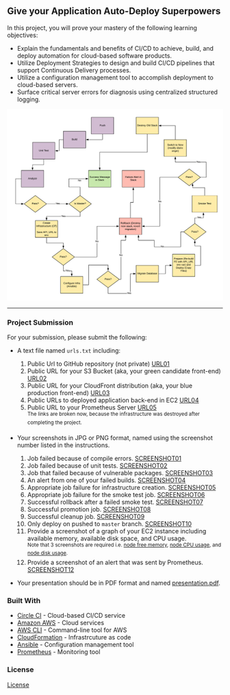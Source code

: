 ## Give your Application Auto-Deploy Superpowers

In this project, you will prove your mastery of the following learning objectives:

- Explain the fundamentals and benefits of CI/CD to achieve, build, and deploy automation for cloud-based software products.
- Utilize Deployment Strategies to design and build CI/CD pipelines that support Continuous Delivery processes.
- Utilize a configuration management tool to accomplish deployment to cloud-based servers.
- Surface critical server errors for diagnosis using centralized structured logging.

![Diagram of CI/CD Pipeline we will be building.](pipeline.png)
___
### Project Submission

For your submission, please submit the following:

- A text file named `urls.txt` including:
  1. Public Url to GitHub repository (not private) [URL01](https://github.com/janw4ld/CI_CD-egFWD)
  1. Public URL for your S3 Bucket (aka, your green candidate front-end) [URL02](http://udapeople-a25da79.s3-website-us-east-1.amazonaws.com)
  1. Public URL for your CloudFront distribution (aka, your blue production front-end) [URL03](http://d3ibvx0yfd6z8u.cloudfront.net)
  1. Public URLs to deployed application back-end in EC2 [URL04](http://54.91.122.201:3030/api/status)
  1. Public URL to your Prometheus Server [URL05](http://ec2-44-202-141-5.compute-1.amazonaws.com:9090/targets)
</br><sup>The links are broken now, because the infrastructure was destroyed after completing the project.</sup>

- Your screenshots in JPG or PNG format, named using the screenshot number listed in the instructions.
  1. Job failed because of compile errors. [SCREENSHOT01](udacity/submission/SCREENSHOT01.png)
  2. Job failed because of unit tests. [SCREENSHOT02](udacity/submission/SCREENSHOT02.png)
  3. Job that failed because of vulnerable packages. [SCREENSHOT03](udacity/submission/SCREENSHOT03.png)
  4. An alert from one of your failed builds. [SCREENSHOT04](udacity/submission/SCREENSHOT04.png)
  5. Appropriate job failure for infrastructure creation. [SCREENSHOT05](udacity/submission/SCREENSHOT05.png)
  6. Appropriate job failure for the smoke test job. [SCREENSHOT06](udacity/submission/SCREENSHOT06.png)
  7. Successful rollback after a failed smoke test. [SCREENSHOT07](udacity/submission/SCREENSHOT07.png)  
  8. Successful promotion job. [SCREENSHOT08](udacity/submission/SCREENSHOT08.png)
  9. Successful cleanup job. [SCREENSHOT09](udacity/submission/SCREENSHOT09.png)
  10. Only deploy on pushed to `master` branch. [SCREENSHOT10](udacity/submission/SCREENSHOT10.png)
  11. Provide a screenshot of a graph of your EC2 instance including available memory, available disk space, and CPU usage. </br><sup>Note that 3 screenshots are required i.e. [node free memory](udacity/submission/SCREENSHOT11_memory.png), [node CPU usage](udacity/submission/SCREENSHOT11_cpu.png), and [node disk usage](udacity/submission/SCREENSHOT11_disk.png).</sup>
  12. Provide a screenshot of an alert that was sent by Prometheus. [SCREENSHOT12](udacity/submission/SCREENSHOT12.png)

- Your presentation should be in PDF format and named [presentation.pdf](udacity/submission/presentation.pdf).

### Built With

- [Circle CI](www.circleci.com) - Cloud-based CI/CD service
- [Amazon AWS](https://aws.amazon.com/) - Cloud services
- [AWS CLI](https://aws.amazon.com/cli/) - Command-line tool for AWS
- [CloudFormation](https://aws.amazon.com/cloudformation/) - Infrastrcuture as code
- [Ansible](https://www.ansible.com/) - Configuration management tool
- [Prometheus](https://prometheus.io/) - Monitoring tool

### License

[License](LICENSE.md)
